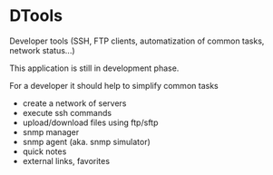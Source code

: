 # DTools
Developer tools (SSH, FTP clients, automatization of common tasks, network status...)

This application is still in development phase.

For a developer it should help to simplify common tasks
- create a network of servers
- execute ssh commands
- upload/download files using ftp/sftp
- snmp manager
- snmp agent (aka. snmp simulator)
- quick notes
- external links, favorites

